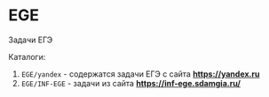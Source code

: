 # EGE
Задачи ЕГЭ

Каталоги:
1. `EGE/yandex` - содержатся задачи ЕГЭ с сайта **https://yandex.ru** 
2. `EGE/INF-EGE` - задачи из сайта **https://inf-ege.sdamgia.ru/**
